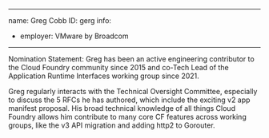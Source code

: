 -------------------------------------------------------------
name: Greg Cobb
ID: gerg
info:
  - employer: VMware by Broadcom
-------------------------------------------------------------

Nomination Statement: Greg has been an active engineering contributor to the Cloud Foundry community since 2015 and co-Tech Lead of the Application Runtime Interfaces working group since 2021.

Greg regularly interacts with the Technical Oversight Committee, especially to discuss the 5 RFCs he has authored, which include the exciting v2 app manifest proposal. His broad technical knowledge of all things Cloud Foundry allows him contribute to many core CF features across working groups, like the v3 API migration and adding http2 to Gorouter.
